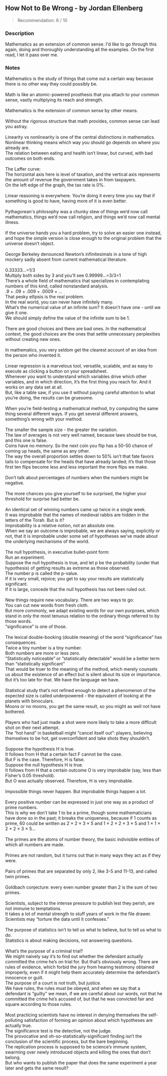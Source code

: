 ## How Not to Be Wrong - by Jordan Ellenberg
> Recommendation: 6 / 10
    
### Description
Mathematics as an extension of common sense. I'd like to go through this again, doing and thoroughly understanding all the examples. On the first read, I let it pass over me.
    
### Notes
Mathematics is the study of things that come out a certain way because there is no other way they could possibly be.<br>
<br>
Math is like an atomic-powered prosthesis that you attach to your common sense, vastly multiplying its reach and strength.<br>
<br>
Mathematics is the extension of common sense by other means.<br>
<br>
Without the rigorous structure that math provides, common sense can lead you astray.<br>
<br>
Linearity vs nonlinearity is one of the central distinctions in mathematics.<br>
Nonlinear thinking means which way you should go depends on where you already are.<br>
The relation between eating and health isn’t linear, but curved, with bad outcomes on both ends.<br>
<br>
The Laffer curve: <br>
The horizontal axis here is level of taxation, and the vertical axis represents the amount of revenue the government takes in from taxpayers.<br>
On the left edge of the graph, the tax rate is 0%.<br>
<br>
Linear reasoning is everywhere. You’re doing it every time you say that if something is good to have, having more of it is even better.<br>
<br>
Pythagorean's philosophy was a chunky stew of things we’d now call mathematics, things we’d now call religion, and things we’d now call mental illness.<br>
<br>
If the universe hands you a hard problem, try to solve an easier one instead, and hope the simple version is close enough to the original problem that the universe doesn’t object.<br>
<br>
George Berkeley denounced Newton’s infinitesimals in a tone of high mockery sadly absent from current mathematical literature.<br>
<br>
0.33333…=1/3<br>
Multiply both sides by 3 and you’ll see 0.99999…=3/3=1<br>
There’s a whole field of mathematics that specializes in contemplating numbers of this kind, called nonstandard analysis.<br>
.9 + .09 + .009 + .0009 + …<br>
That pesky ellipsis is the real problem.<br>
In the real world, you can never have infinitely many.<br>
What’s the numerical value of an infinite sum? It doesn’t have one - until we give it one.<br>
We should simply define the value of the infinite sum to be 1.<br>
<br>
There are good choices and there are bad ones. In the mathematical context, the good choices are the ones that settle unnecessary perplexities without creating new ones.<br>
<br>
In mathematics, you very seldom get the clearest account of an idea from the person who invented it.<br>
<br>
Linear regression is a marvelous tool, versatile, scalable, and as easy to execute as clicking a button on your spreadsheet.<br>
Whenever you want to understand which variables drive which other variables, and in which direction, it’s the first thing you reach for. And it works on any data set at all.<br>
But, like a table saw, if you use it without paying careful attention to what you’re doing, the results can be gruesome.<br>
<br>
When you’re field-testing a mathematical method, try computing the same thing several different ways. If you get several different answers, something’s wrong with your method.<br>
<br>
The smaller the sample size - the greater the variation.<br>
The law of averages is not very well named, because laws should be true, and this one is false.<br>
Coins have no memory. So the next coin you flip has a 50-50 chance of coming up heads, the same as any other.<br>
The way the overall proportion settles down to 50% isn’t that fate favors tails to compensate for the heads that have already landed; it’s that those first ten flips become less and less important the more flips we make.<br>
<br>
Don’t talk about percentages of numbers when the numbers might be negative.<br>
<br>
The more chances you give yourself to be surprised, the higher your threshold for surprise had better be.<br>
<br>
An identical set of winning numbers came up twice in a single week.<br>
It was improbable that the names of medieval rabbis are hidden in the letters of the Torah. But is it?<br>
Improbability is a relative notion, not an absolute one.<br>
When we say an outcome is improbable, we are always saying, explicitly or not, that it is improbable under some set of hypotheses we’ve made about the underlying mechanisms of the world.<br>
<br>
The null hypothesis, in executive bullet-point form:<br>
Run an experiment.<br>
Suppose the null hypothesis is true, and let p be the probability (under that hypothesis) of getting results as extreme as those observed.<br>
The number p is called the p-value.<br>
If it is very small, rejoice; you get to say your results are statistically significant.<br>
If it is large, concede that the null hypothesis has not been ruled out.<br>
<br>
New things require new vocabulary. There are two ways to go:<br>
You can cut new words from fresh cloth.<br>
But more commonly, we adapt existing words for our own purposes, which stand in only the most tenuous relation to the ordinary things referred to by those words.<br>
“significance” is one of those.<br>
<br>
The lexical double-booking (double meaning) of the word “significance” has consequences.<br>
Twice a tiny number is a tiny number.<br>
Both numbers are more or less zero.<br>
“Statistically noticeable” or “statistically detectable” would be a better term than “statistically significant”<br>
That would be truer to the meaning of the method, which merely counsels us about the existence of an effect but is silent about its size or importance.<br>
But it’s too late for that. We have the language we have.<br>
<br>
Statistical study that’s not refined enough to detect a phenomenon of the expected size is called underpowered - the equivalent of looking at the planets with binoculars.<br>
Moons or no moons, you get the same result, so you might as well not have bothered.<br>
<br>
Players who had just made a shot were more likely to take a more difficult shot on their next attempt.<br>
The “hot hand” in basketball might “cancel itself out”: players, believing themselves to be hot, get overconfident and take shots they shouldn’t.<br>
<br>
Suppose the hypothesis H is true.<br>
It follows from H that a certain fact F cannot be the case.<br>
But F is the case. Therefore, H is false.<br>
Suppose the null hypothesis H is true.<br>
It follows from H that a certain outcome O is very improbable (say, less than Fisher’s 0.05 threshold).<br>
But O was actually observed. Therefore, H is very improbable.<br>
<br>
Impossible things never happen. But improbable things happen a lot.<br>
<br>
Every positive number can be expressed in just one way as a product of prime numbers.<br>
This is why we don’t take 1 to be a prime, though some mathematicians have done so in the past; it breaks the uniqueness, because if 1 counts as prime, 60 could be written as 2 × 2 × 3 × 5 and 1 × 2 × 2 × 3 × 5 and 1 × 1 × 2 × 2 × 3 × 5…<br>
<br>
The primes are the atoms of number theory, the basic indivisible entities of which all numbers are made.<br>
<br>
Primes are not random, but it turns out that in many ways they act as if they were.<br>
<br>
Pairs of primes that are separated by only 2, like 3-5 and 11-13, and called twin primes.<br>
<br>
Goldbach conjecture: every even number greater than 2 is the sum of two primes.<br>
<br>
Scientists, subject to the intense pressure to publish lest they perish, are not immune to temptations.  <br>
It takes a lot of mental strength to stuff years of work in the file drawer.<br>
Scientists may “torture the data until it confesses.”<br>
<br>
The purpose of statistics isn’t to tell us what to believe, but to tell us what to do.<br>
Statistics is about making decisions, not answering questions.<br>
<br>
What’s the purpose of a criminal trial?<br>
We might naively say it’s to find out whether the defendant actually committed the crime he’s on trial for. But that’s obviously wrong. There are rules of evidence, which forbid the jury from hearing testimony obtained improperly, even if it might help them accurately determine the defendant’s innocence or guilt.<br>
The purpose of a court is not truth, but justice.<br>
We have rules, the rules must be obeyed, and when we say that a defendant is “guilty” we mean, if we are careful about our words, not that he committed the crime he’s accused of, but that he was convicted fair and square according to those rules.<br>
<br>
Most practicing scientists have no interest in denying themselves the self-polluting satisfaction of forming an opinion about which hypotheses are actually true.<br>
The significance test is the detective, not the judge.<br>
The provocative and oh-so-statistically-significant finding isn’t the conclusion of the scientific process, but the bare beginning.<br>
The replication process is supposed to be science’s immune system, swarming over newly introduced objects and killing the ones that don’t belong.<br>
But who wants to publish the paper that does the same experiment a year later and gets the same result?
